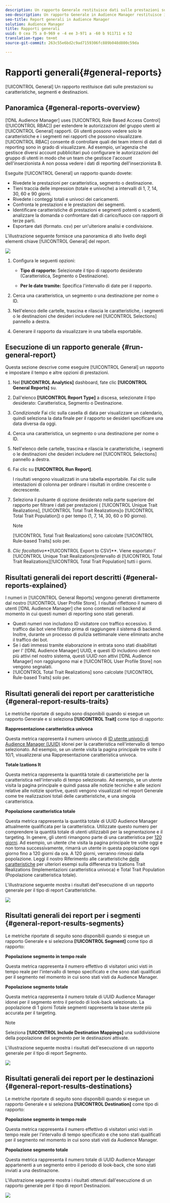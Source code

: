 ```yaml
---
description: Un rapporto Generale restituisce dati sulle prestazioni su caratteristiche, segmenti e destinazioni.
seo-description: Un rapporto Generale in Audience Manager restituisce i dati sulle prestazioni su caratteristiche, segmenti e destinazioni.
seo-title: Report generali in Audience Manager
solution: Audience Manager
title: Rapporti generali
uuid: 0 cea 75 a 0-969 e -4 ee 3-971 a -60 b 911711 e 52
translation-type: tm+mt
source-git-commit: 263c55e6bd2c9ad7159306fc889b048d800c59da

---
```



# Rapporti generali{#general-reports}

[!UICONTROL General] Un rapporto restituisce dati sulle prestazioni su caratteristiche, segmenti e destinazioni.

## Panoramica {#general-reports-overview}

<!-- 

c_general_reports.xml

 -->

[!DNL Audience Manager] uses [!UICONTROL Role Based Access Control] ([!UICONTROL RBAC]) per estendere le autorizzazioni del gruppo utenti ai [!UICONTROL General] rapporti. Gli utenti possono vedere solo le caratteristiche e i segmenti nei rapporti che possono visualizzare. [!UICONTROL RBAC] consente di controllare quali dei team interni di dati di reporting sono in grado di visualizzare. Ad esempio, un'agenzia che gestisce diversi account pubblicitari può configurare le autorizzazioni del gruppo di utenti in modo che un team che gestisce l'account dell'inserzionista A non possa vedere i dati di reporting dell'inserzionista B.

Eseguite [!UICONTROL General] un rapporto quando dovete:

* Rivedete le prestazioni per caratteristica, segmento o destinazione.
* Tieni traccia delle impression (totale e univoche) a intervalli di 1, 7, 14, 30, 60 e 90 giorni.
* Rivedete i conteggi totali e univoci dei caricamenti.
* Confronta le prestazioni e le prestazioni dei segmenti.
* Identificare caratteristiche di prestazioni e segmenti potenti o scadenti, analizzare la domanda o confrontare dati di carico/fuoco con rapporti di terze parti.
* Esportare dati (formato. csv) per un'ulteriore analisi e condivisione.

L'illustrazione seguente fornisce una panoramica di alto livello degli elementi chiave [!UICONTROL General] del report.

![](assets/general_reports.png)

1. Configura le seguenti opzioni:

   * **Tipo di rapporto:** Selezionate il tipo di rapporto desiderato (Caratteristica, Segmento o Destinazione).

   * **Per le date tramite:** Specifica l'intervallo di date per il rapporto.

2. Cerca una caratteristica, un segmento o una destinazione per nome o ID.
3. Nell'elenco delle cartelle, trascina e rilascia le caratteristiche, i segmenti o le destinazioni che desideri includere nel [!UICONTROL Selections] pannello a destra.
4. Generare il rapporto da visualizzare in una tabella esportabile.

## Esecuzione di un rapporto generale {#run-general-report}

Questa sezione descrive come eseguire [!UICONTROL General] un rapporto e impostare il tempo e altre opzioni di prestazioni.

<!-- 

t_run_general_report.xml

 -->

1. Nel **[!UICONTROL Analytics]** dashboard, fate clic **[!UICONTROL General Reports]** su.
1. Dall'elenco **[!UICONTROL Report Type]** a discesa, selezionate il tipo desiderato: Caratteristica, Segmento o Destinazione.
1. *Condizionale* Fai clic sulla casella di data per visualizzare un calendario, quindi seleziona la data finale per il rapporto se desideri specificare una data diversa da oggi.
1. Cerca una caratteristica, un segmento o una destinazione per nome o ID.
1. Nell'elenco delle cartelle, trascina e rilascia le caratteristiche, i segmenti o le destinazioni che desideri includere nel [!UICONTROL Selections] pannello a destra.
1. Fai clic su **[!UICONTROL Run Report]**.

   I risultati vengono visualizzati in una tabella esportabile. Fai clic sulle intestazioni di colonna per ordinare i risultati in ordine crescente o decrescente.
2. Seleziona il pulsante di opzione desiderato nella parte superiore del rapporto per filtrare i dati per prestazioni ( [!UICONTROL Unique Trait Realizations], [!UICONTROL Total Trait Realizations]o [!UICONTROL Total Trait Population]) o per tempo (1, 7, 14, 30, 60 o 90 giorno).

   >[!NOTE]
   >
   >[!UICONTROL Total Trait Realizations] sono calcolate [!UICONTROL Rule-based Traits] solo per.

3. *Clic facoltativo***[!UICONTROL Export to CSV]**. Viene esportato l' [!UICONTROL Unique Trait Realizations]intervallo di [!UICONTROL Total Trait Realizations][!UICONTROL Total Trait Population] tutti i giorni.

## Risultati generali dei report descritti {#general-reports-explained}

I numeri in [!UICONTROL General Reports] vengono generati direttamente dal nostro [!UICONTROL User Profile Store]. I risultati riflettono il numero di utenti [!DNL Audience Manager] che sono contenuti nel backend al momento in cui questi numeri di reporting sono stati generati.

* Questi numeri non includono ID visitatore con traffico eccessivo. Il traffico dai bot viene filtrato prima di raggiungere il sistema di backend. Inoltre, durante un processo di pulizia settimanale viene eliminato anche il traffico dei bot.
* Se i dati immessi tramite elaborazione in entrata sono stati disabilitati per l' [!DNL Audience Manager] UUID, e questi ID includono utenti non più attivi nel nostro sistema, questi UUID non attivi [!DNL Audience Manager] non raggiungono mai e [!UICONTROL User Profile Store] non vengono segnalati.
* [!UICONTROL Total Trait Realizations] sono calcolate [!UICONTROL Rule-based Traits] solo per.

## Risultati generali dei report per caratteristiche {#general-report-results-traits}

Le metriche riportate di seguito sono disponibili quando si esegue un rapporto Generale e si seleziona **[!UICONTROL Trait]** come tipo di rapporto:

**Rappresentazione caratteristica univoca**

Questa metrica rappresenta il numero univoco di [ID utente univoci di Audience Manager (UUID)](../reference/ids-in-aam.md) idonei per la caratteristica nell'intervallo di tempo selezionato. Ad esempio, se un utente visita la pagina principale tre volte il 10/1, visualizzerai una Rappresentazione caratteristica univoca.

**Totale Izations It**

Questa metrica rappresenta la quantità totale di caratteristiche per la caratteristica nell'intervallo di tempo selezionato. Ad esempio, se un utente visita la pagina principale e quindi passa alle notizie tecniche e alle sezioni relative alle notizie sportive, questi vengono visualizzati nel report Generale come tre realizzazioni totali delle caratteristiche, e una singola caratteristica.

**Popolazione caratteristica totale**

Questa metrica rappresenta la quantità totale di UUID Audience Manager attualmente qualificata per la caratteristica. Utilizzate questo numero per comprendere la quantità totale di utenti utilizzabili per la segmentazione e il targeting. In genere, gli utenti rimangono parte di una caratteristica per [120 giorni](../features/traits/create-onboarded-rule-based-traits.md#set-expiration-interval). Ad esempio, un utente che visita la pagina principale tre volte oggi e non torna successivamente, rimarrà un utente in questa popolazione ogni giorno fino a 120 giorni da ora. A 120 giorni, verranno rimossi dalla popolazione. Leggi il nostro Riferimento alle caratteristiche [delle caratteristiche](../features/traits/trait-qualification-reference.md) per ulteriori esempi sulla differenza tra Izations Trait Realizations (Implementazioni caratteristica univoca) e Total Trait Population (Popolazione caratteristica totale).

L'illustrazione seguente mostra i risultati dell'esecuzione di un rapporto generale per il tipo di report Caratteristiche.

![](assets/general_reports_metrics.png)

## Risultati generali dei report per i segmenti {#general-report-results-segments}

Le metriche riportate di seguito sono disponibili quando si esegue un rapporto Generale e si seleziona **[!UICONTROL Segment]** come tipo di rapporto:

**Popolazione segmento in tempo reale**

Questa metrica rappresenta il numero effettivo di visitatori unici visti in tempo reale per l'intervallo di tempo specificato e che sono stati qualificati per il segmento nel momento in cui sono stati visti da Audience Manager.

**Popolazione segmento totale**

Questa metrica rappresenta il numero totale di UUID Audience Manager idonei per il segmento entro il periodo di look-back selezionato. La popolazione di 1 giorni Totale segmenti rappresenta la base utente più accurata per il targeting.

>[!NOTE]
>
>Seleziona **[!UICONTROL Include Destination Mappings]** una suddivisione della popolazione del segmento per le destinazioni attivate.

L'illustrazione seguente mostra i risultati dell'esecuzione di un rapporto generale per il tipo di report Segmento.

![](assets/general_reports_segment_metrics.png)

## Risultati generali dei report per le destinazioni {#general-report-results-destinations}

Le metriche riportate di seguito sono disponibili quando si esegue un rapporto Generale e si seleziona **[!UICONTROL Destination]** come tipo di rapporto:

**Popolazione segmento in tempo reale**

Questa metrica rappresenta il numero effettivo di visitatori unici visti in tempo reale per l'intervallo di tempo specificato e che sono stati qualificati per il segmento nel momento in cui sono stati visti da Audience Manager.

**Popolazione segmento totale**

Questa metrica rappresenta il numero totale di UUID Audience Manager appartenenti a un segmento entro il periodo di look-back, che sono stati inviati a una destinazione.

L'illustrazione seguente mostra i risultati ottenuti dall'esecuzione di un rapporto generale per il tipo di report Destinazioni.

![](assets/general_reports_destinations.png)
